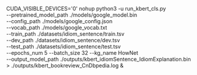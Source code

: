 CUDA_VISIBLE_DEVICES='0' nohup python3 -u run_kbert_cls.py \
    --pretrained_model_path ./models/google_model.bin \
    --config_path ./models/google_config.json \
    --vocab_path ./models/google_vocab.txt \
    --train_path ./datasets/idiom_sentence/train.tsv \
    --dev_path ./datasets/idiom_sentence/dev.tsv \
    --test_path ./datasets/idiom_sentence/test.tsv \
    --epochs_num 5 --batch_size 32 --kg_name HowNet \
    --output_model_path ./outputs/kbert_idiomSentence_IdiomExplanation.bin
    > ./outputs/kbert_bookreview_CnDbpedia.log &
